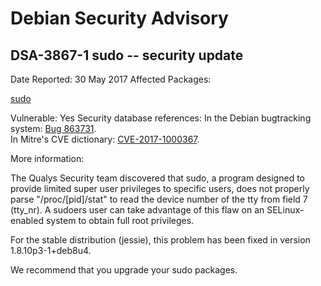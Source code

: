 
Debian Security Advisory
========================


DSA-3867-1 sudo -- security update
----------------------------------



Date Reported:
30 May 2017
Affected Packages:

[sudo](https://packages.debian.org/src:sudo)

Vulnerable:
Yes
Security database references:
In the Debian bugtracking system: [Bug 863731](https://bugs.debian.org/cgi-bin/bugreport.cgi?bug=863731).  
In Mitre's CVE dictionary: [CVE-2017-1000367](https://security-tracker.debian.org/tracker/CVE-2017-1000367).  

More information:

The Qualys Security team discovered that sudo, a program designed to
provide limited super user privileges to specific users, does not
properly parse "/proc/[pid]/stat" to read the device number of the tty
from field 7 (tty\_nr). A sudoers user can take advantage of this flaw on
an SELinux-enabled system to obtain full root privileges.


For the stable distribution (jessie), this problem has been fixed in
version 1.8.10p3-1+deb8u4.


We recommend that you upgrade your sudo packages.





